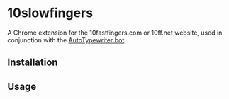 # 10slowfingers
A Chrome extension for the 10fastfingers.com or 10ff.net website, used in conjunction with the [AutoTypewriter bot](https://github.com/samuel-gamelin/AutoTypewriter).

## Installation


## Usage

